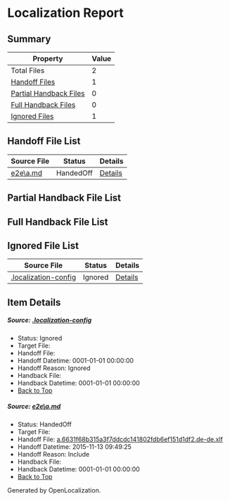 # <a name='report-top'></a> Localization Report

## Summary
 Property | Value 
 -------- | ----- 
 Total Files | 2
[ Handoff Files ](#handoff-list)| 1
[ Partial Handback Files ](#partial-handback-list)| 0
[ Full Handback Files ](#full-handback-list)| 0
[ Ignored Files ](#ignored-list)| 1

## <a name='handoff-list'></a> Handoff File List
 Source File | Status | Details 
 ----------- | ------ | ------- 
 [e2e\a.md](https://github.com/OpenLocalizationTest/oltest/blob/228e6db600fa71394d99e3a32622091e4394f930/e2e/a.md) | HandedOff | [Details](#ef90a3d2ee1c4ea899909e307b43c4b28aade2521)

## <a name='partial-handback-list'></a> Partial Handback File List

## <a name='handback-list'></a> Full Handback File List

## <a name='ignored-list'></a> Ignored File List
 Source File | Status | Details 
 ----------- | ------ | ------- 
 [.localization-config](https://github.com/OpenLocalizationTest/oltest/blob/228e6db600fa71394d99e3a32622091e4394f930/.localization-config) | Ignored | [Details](#048a0e657b81f2e30d1cbef1ba533f0de3ca11c40)

## Item Details
##### <a name='048a0e657b81f2e30d1cbef1ba533f0de3ca11c40'></a> Source: [.localization-config](https://github.com/OpenLocalizationTest/oltest/blob/228e6db600fa71394d99e3a32622091e4394f930/.localization-config)
* Status: Ignored
* Target File: 
* Handoff File: 
* Handoff Datetime: 0001-01-01 00:00:00
* Handoff Reason: Ignored
* Handback File: 
* Handback Datetime: 0001-01-01 00:00:00
* [Back to Top](#report-top)

##### <a name='ef90a3d2ee1c4ea899909e307b43c4b28aade2521'></a> Source: [e2e\a.md](https://github.com/OpenLocalizationTest/oltest/blob/228e6db600fa71394d99e3a32622091e4394f930/e2e/a.md)
* Status: HandedOff
* Target File: 
* Handoff File: [a.6631f68b315a3f7ddcdc141802fdb6ef151d1df2.de-de.xlf](https://github.com/OpenLocalizationTestOrg/olhandoff/blob/fc65dbd18a338799eeb2756d24d6cf5a89a80c9b/ol-handoff/OpenLocalizationTestOrg/oltest.de-de/yanz/a.6631f68b315a3f7ddcdc141802fdb6ef151d1df2.de-de.xlf)
* Handoff Datetime: 2015-11-13 09:49:25
* Handoff Reason: Include
* Handback File: 
* Handback Datetime: 0001-01-01 00:00:00
* [Back to Top](#report-top)


Generated by OpenLocalization.
